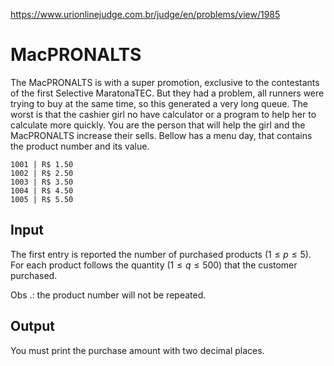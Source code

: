 https://www.urionlinejudge.com.br/judge/en/problems/view/1985

# MacPRONALTS

The MacPRONALTS is with a super promotion, exclusive to the contestants of the
first Selective MaratonaTEC. But they had a problem, all runners were trying
to buy at the same time, so this generated a very long queue. The worst is
that the cashier girl no have calculator or a program to help her to calculate
more quickly. You are the person that will help the girl and the MacPRONALTS
increase their sells. Bellow has a menu day, that contains the product number
and its value.

    1001 | R$ 1.50
    1002 | R$ 2.50
    1003 | R$ 3.50
    1004 | R$ 4.50
    1005 | R$ 5.50

## Input

The first entry is reported the number of purchased products
($1 \leq p \leq 5$). For each product follows the quantity
($1 \leq q \leq 500$) that the customer purchased.

Obs .: the product number will not be repeated.

## Output

You must print the purchase amount with two decimal places.
